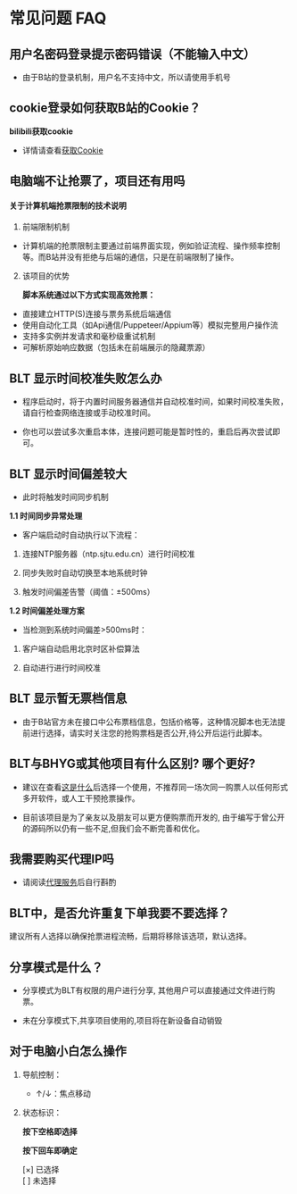 # 常见问题 FAQ

## 用户名密码登录提示密码错误（不能输入中文）

- 由于B站的登录机制，用户名不支持中文，所以请使用手机号



## cookie登录如何获取B站的Cookie？

**bilibili获取cookie**

- 详情请查看[获取Cookie](/other/get-cookie.md)


## 电脑端不让抢票了，项目还有用吗

#### 关于计算机端抢票限制的技术说明

1. 前端限制机制
- 计算机端的抢票限制主要通过前端界面实现，例如验证流程、操作频率控制等。而B站并没有拒绝与后端的通信，只是在前端限制了操作。

2. 该项目的优势

    **脚本系统通过以下方式实现高效抢票：**

- 直接建立HTTP(S)连接与票务系统后端通信
- 使用自动化工具（如Api通信/Puppeteer/Appium等）模拟完整用户操作流
- 支持多实例并发请求和毫秒级重试机制
- 可解析原始响应数据（包括未在前端展示的隐藏票源）


## BLT 显示时间校准失败怎么办

- 程序启动时，将于内置时间服务器通信并自动校准时间，如果时间校准失败，请自行检查网络连接或手动校准时间。

- 你也可以尝试多次重启本体，连接问题可能是暂时性的，重启后再次尝试即可。

## BLT 显示时间偏差较大

- 此时将触发时间同步机制

**1.1 时间同步异常处理**

- 客户端启动时自动执行以下流程：

1. 连接NTP服务器（ntp.sjtu.edu.cn）进行时间校准

2. 同步失败时自动切换至本地系统时钟

3. 触发时间偏差告警（阈值：±500ms）

**1.2 时间偏差处理方案**

- 当检测到系统时间偏差>500ms时：

1. 客户端自动启用北京时区补偿算法

2. 自动进行进行时间校准

## BLT 显示暂无票档信息

- 由于B站官方未在接口中公布票档信息，包括价格等，这种情况脚本也无法提前进行选择，请实时关注您的抢购票档是否公开,待公开后运行此脚本。

## BLT与BHYG或其他项目有什么区别? 哪个更好?

- 建议在查看[这是什么](/about-BLT/what_is_this.md)后选择一个使用，不推荐同一场次同一购票人以任何形式多开软件，或人工干预抢票操作。

- 目前该项目是为了亲友以及朋友可以更方便购票而开发的, 由于编写于曾公开的源码所以仍有一些不足,但我们会不断完善和优化。

## 我需要购买代理IP吗

- 请阅读[代理服务](/use-BLT/proxy-service.md)后自行斟酌

## BLT中，是否允许重复下单我要不要选择？

建议所有人选择以确保抢票进程流畅，后期将移除该选项，默认选择。


## 分享模式是什么？

- 分享模式为BLT有权限的用户进行分享, 其他用户可以直接通过文件进行购票。

- 未在分享模式下,共享项目使用的,项目将在新设备自动销毁

## 对于电脑小白怎么操作

1. 导航控制：

   - ↑/↓：焦点移动

2. 状态标识：

    **按下空格即选择**

    **按下回车即确定**

    [×] 已选择  
    [ ] 未选择
